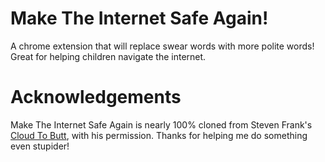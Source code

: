 Make The Internet Safe Again!
=============

A chrome extension that will replace swear words with more polite words! Great for helping children navigate the internet.


Acknowledgements
=============

Make The Internet Safe Again is nearly 100% cloned from Steven Frank's <a href="https://github.com/panicsteve/cloud-to-butt">Cloud To Butt</a>, with his permission. Thanks for helping me do something even stupider! 

